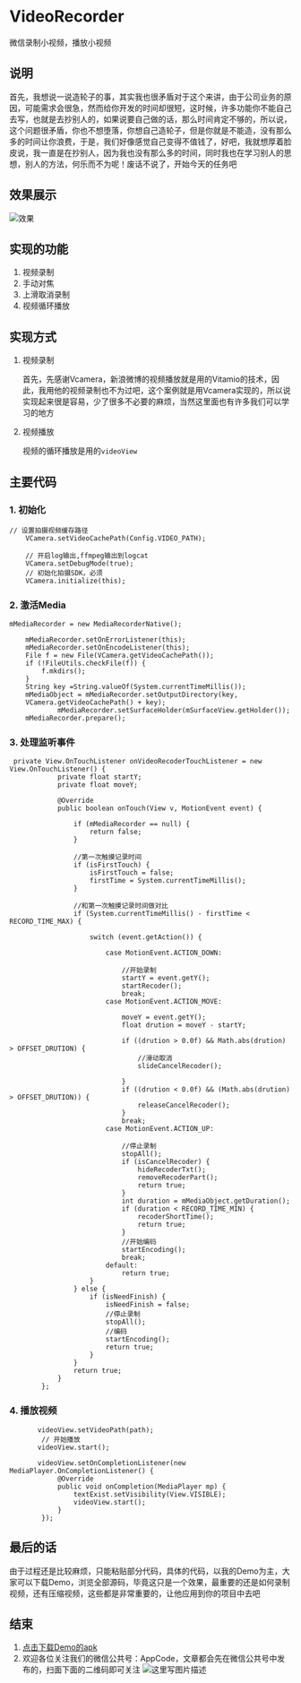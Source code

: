 # VideoRecorder
微信录制小视频，播放小视频
## 说明
首先，我想说一说造轮子的事，其实我也很矛盾对于这个来讲，由于公司业务的原因，可能需求会很急，然而给你开发的时间却很短，这时候，许多功能你不能自己去写，也就是去抄别人的，如果说要自己做的话，那么时间肯定不够的，所以说，这个问题很矛盾，你也不想堕落，你想自己造轮子，但是你就是不能造，没有那么多的时间让你浪费，于是，我们好像感觉自己变得不值钱了，好吧，我就想厚着脸皮说，我一直是在抄别人，因为我也没有那么多的时间，同时我也在学习别人的思想，别人的方法，何乐而不为呢！废话不说了，开始今天的任务吧
## 效果展示

![效果](http://img.blog.csdn.net/20161028200934650)

## 实现的功能
1. 视频录制
2. 手动对焦
3. 上滑取消录制
4. 视频循环播放

## 实现方式
1. 视频录制

	首先，先感谢Vcamera，新浪微博的视频播放就是用的Vitamio的技术，因此，我用他的视频录制也不为过吧，这个案例就是用Vcamera实现的，所以说实现起来很是容易，少了很多不必要的麻烦，当然这里面也有许多我们可以学习的地方
	
2. 视频播放

	视频的循环播放是用的`videoView`
	
## 主要代码
### 1. 初始化
	

```
// 设置拍摄视频缓存路径
	VCamera.setVideoCachePath(Config.VIDEO_PATH);
	
	// 开启log输出,ffmpeg输出到logcat
	VCamera.setDebugMode(true);
	// 初始化拍摄SDK，必须
	VCamera.initialize(this);
```

### 2. 激活Media
	

```
mMediaRecorder = new MediaRecorderNative();
	
	mMediaRecorder.setOnErrorListener(this);
	mMediaRecorder.setOnEncodeListener(this);
	File f = new File(VCamera.getVideoCachePath());
	if (!FileUtils.checkFile(f)) {
	    f.mkdirs();
	}
	String key =String.valueOf(System.currentTimeMillis()); 
	mMediaObject = mMediaRecorder.setOutputDirectory(key,
	VCamera.getVideoCachePath() + key);
	        mMediaRecorder.setSurfaceHolder(mSurfaceView.getHolder());
	mMediaRecorder.prepare();
```

### 3. 处理监听事件

	

```
 private View.OnTouchListener onVideoRecoderTouchListener = new View.OnTouchListener() {
	        private float startY;
	        private float moveY;
	
	        @Override
	        public boolean onTouch(View v, MotionEvent event) {
	
	            if (mMediaRecorder == null) {
	                return false;
	            }
	
	            //第一次触摸记录时间
	            if (isFirstTouch) {
	                isFirstTouch = false;
	                firstTime = System.currentTimeMillis();
	            }
	
	            //和第一次触摸记录时间做对比
	            if (System.currentTimeMillis() - firstTime < RECORD_TIME_MAX) {
	
	                switch (event.getAction()) {
	
	                    case MotionEvent.ACTION_DOWN:
	
	                        //开始录制
	                        startY = event.getY();
	                        startRecoder();
	                        break;
	                    case MotionEvent.ACTION_MOVE:
	
	                        moveY = event.getY();
	                        float drution = moveY - startY;
	
	                        if ((drution > 0.0f) && Math.abs(drution) > OFFSET_DRUTION) {
	                            //滑动取消
	                            slideCancelRecoder();
	
	                        }
	                        if ((drution < 0.0f) && (Math.abs(drution) > OFFSET_DRUTION)) {
	                            releaseCancelRecoder();
	                        }
	                        break;
	                    case MotionEvent.ACTION_UP:
	
	                        //停止录制
	                        stopAll();
	                        if (isCancelRecoder) {
	                            hideRecoderTxt();
	                            removeRecoderPart();
	                            return true;
	                        }
	                        int duration = mMediaObject.getDuration();
	                        if (duration < RECORD_TIME_MIN) {
	                            recoderShortTime();
	                            return true;
	                        }
	                        //开始编码
	                        startEncoding();
	                        break;
	                    default:
	                        return true;
	                }
	            } else {
	                if (isNeedFinish) {
	                    isNeedFinish = false;
	                    //停止录制
	                    stopAll();
	                    //编码
	                    startEncoding();
	                    return true;
	                }
	            }
	            return true;
	        }
	    };
```

### 4. 播放视频

 

```
       videoView.setVideoPath(path);
        // 开始播放
       videoView.start();

       videoView.setOnCompletionListener(new MediaPlayer.OnCompletionListener() {
            @Override
            public void onCompletion(MediaPlayer mp) {
                textExist.setVisibility(View.VISIBLE);
                videoView.start();
            }
        });
```

## 最后的话
由于过程还是比较麻烦，只能粘贴部分代码，具体的代码，以我的Demo为主，大家可以下载Demo，浏览全部源码，毕竟这只是一个效果，最重要的还是如何录制视频，还有压缩视频，这些都是非常重要的，让他应用到你的项目中去吧
## 结束

1. [点击下载Demo的apk](http://dl.download.csdn.net/down11/20161028/51196193ca616cd91f09237a98a5cbf9.apk?response-content-disposition=attachment;filename=%22video.apk%22&OSSAccessKeyId=9q6nvzoJGowBj4q1&Expires=1477661696&Signature=BQyf48h1jqYwBYdxfKicU3Svejc=%20%E2%80%9C%E7%82%B9%E5%87%BB%E4%B8%8B%E8%BD%BD%E2%80%9D)
2. 欢迎各位关注我们的微信公共号：AppCode，文章都会先在微信公共号中发布的，扫面下面的二维码即可关注
![这里写图片描述](http://img.blog.csdn.net/20161028200540912)


